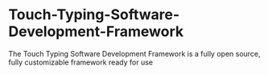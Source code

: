 # Touch-Typing-Software-Development-Framework
The Touch Typing Software Development Framework is a fully open source, fully customizable framework ready for use
